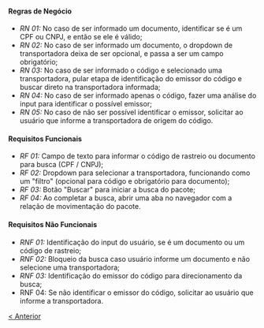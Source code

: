 #### Regras de Negócio
- *RN 01:* No caso de ser informado um documento, identificar se é um CPF ou CNPJ, e então se ele é válido;
- *RN 02:* No caso de ser informado um documento, o dropdown de transportadora deixa de ser opcional, e passa a ser um campo obrigatório;
- *RN 03:* No caso de ser informado o código e selecionado uma transportadora, pular etapa de identificação do emissor do código e buscar direto na transportadora informada;
- *RN 04:* No caso de ser informado apenas o código, fazer uma análise do input para identificar o possível emissor;
- *RN 05:* No caso de não ser possível identificar o emissor, solicitar ao usuário que informe a transportadora de origem do código.

#### Requisitos Funcionais
- *RF 01:* Campo de texto para informar o código de rastreio ou documento para busca (CPF / CNPJ);
- *RF 02:* Dropdown para selecionar a transportadora, funcionando como um "filtro" (opcional para código e obrigatório para documento);
- *RF 03:* Botão "Buscar" para iniciar a busca do pacote;
- *RF 04:* Ao completar a busca, abrir uma aba no navegador com a relação de movimentação do pacote.

#### Requisitos Não Funcionais
- *RNF 01:* Identificação do input do usuário, se é um documento ou um código de rastreio;
- *RNF 02:* Bloqueio da busca caso usuário informe um documento e não selecione uma transportadora;
- *RNF 03:* Identificação do emissor do código para direcionamento da busca;
- RNF 04: Se não identificar o emissor do código, solicitar ao usuário que informe a transportadora.

[< Anterior](Hipóteses)
